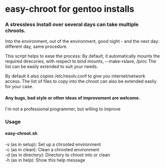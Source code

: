# easy-chroot for gentoo installs
### A stressless Install over several days can take multiple chroots.  
Into the environment, out of the environment, good night - and the next day: different day, same procedure.  

This script helps to ease the process: By default, it automatically mounts the required direcories,
with respect to bind mounts, --make-rslave, /proc
The list can be easily extended to suit your needs.

By default it also copies /etc/resolv.conf to give you internet/network access.
The list of files to copy into the chroot can also be extended easliy for your case.

#### Any bugs, bad style or other ideas of improvement are welcome.
I'm not a professional programmer, but willing to improve
  
### Usage
#### easy-chroot.sh
-s (as in setup):			Set up a chrooted environment  
-c (as in clean):			Clean a chrooted environment  
-d (as in directory):	Directory to chroot into or clean  
-h (as in help):      Show this help message
